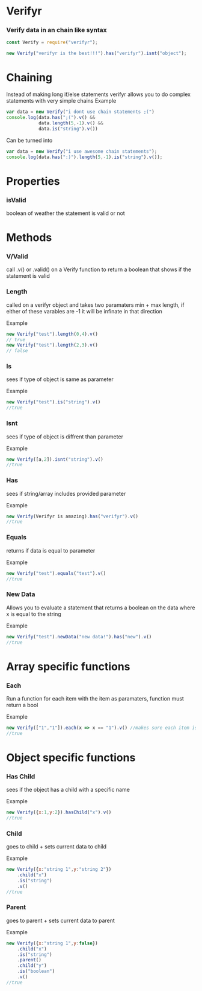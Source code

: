 # Verifyr

### Verify data in an chain like syntax

```js
const Verify = require("verifyr");

new Verify("verifyr is the best!!!").has("verifyr").isnt("object");
```

# Chaining

Instead of making long if/else statements verifyr allows you to do complex statements with very simple chains
Example
```js
var data = new Verify("i dont use chain statements ;(")
console.log(data.has(";(").v() &&
            data.length(5,-1).v() &&
            data.is("string").v())
```

Can be turned into

```js
var data = new Verify("i use awesome chain statements");
console.log(data.has(":)").length(5,-1).is("string").v());
```

# Properties

### isValid
boolean of weather the statement is valid or not

# Methods

### V/Valid

call .v() or .valid() on a Verify function to return a boolean that shows if the statement is valid

### Length
called on a verifyr object and takes two paramaters min + max length, if either of these varables are -1 it will be infinate in that direction

Example
```js
new Verify("test").length(0,4).v()
// true
new Verify("test").length(2,3).v()
// false
```

### Is
sees if type of object is same as parameter

Example
```js
new Verify("test").is("string").v()
//true
```

### Isnt
sees if type of object is diffrent than parameter

Example
```js
new Verify([a,2]).isnt("string").v()
//true
```

### Has
sees if string/array includes provided parameter

Example
```js
new Verify(Verifyr is amazing).has("verifyr").v()
//true
```

### Equals
returns if data is equal to parameter

Example
```js
new Verify("test").equals("test").v()
//true
```

### New Data
Allows you to evaluate a statement that returns a boolean on the data where x is equal to the string

Example
```js
new Verify("test").newData("new data!").has("new").v()
//true
```

# Array specific functions

### Each
Run a function for each item with the item as paramaters, function must return a bool

Example
```js
new Verify(["1","1"]).each(x => x == "1").v() //makes sure each item is "1"
//true
```

# Object specific functions

### Has Child
sees if the object has a child with a specific name

Example
```js
new Verify({x:1,y:2}).hasChild("x").v()
//true
```

### Child
goes to child + sets current data to child

Example
```js
new Verify({x:"string 1",y:"string 2"})
    .child("x")
    .is("string")
    .v()
//true
```

### Parent
goes to parent + sets current data to parent

Example
```js
new Verify({x:"string 1",y:false})
    .child("x")
    .is("string")
    .parent()
    .child("y")
    .is("boolean")
    .v()
//true
```